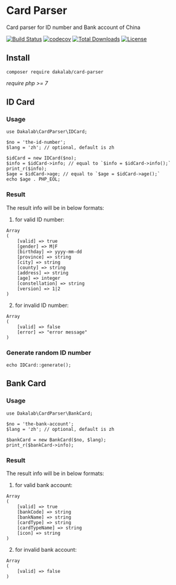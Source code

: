 # Card Parser

Card parser for ID number and Bank account of China

[![Build Status](https://travis-ci.org/dakalab/card-parser.svg?branch=master)](https://travis-ci.org/dakalab/card-parser)
[![codecov](https://codecov.io/gh/dakalab/card-parser/branch/master/graph/badge.svg)](https://codecov.io/gh/dakalab/card-parser)
[![Total Downloads](https://poser.pugx.org/dakalab/card-parser/downloads)](https://packagist.org/packages/dakalab/card-parser)
[![License](https://poser.pugx.org/dakalab/card-parser/license.svg)](https://packagist.org/packages/dakalab/card-parser)

## Install

```
composer require dakalab/card-parser
```

*require php >= 7*

## ID Card

### Usage

```
use Dakalab\CardParser\IDCard;

$no = 'the-id-number';
$lang = 'zh'; // optional, default is zh

$idCard = new IDCard($no);
$info = $idCard->info; // equal to `$info = $idCard->info();`
print_r($info);
$age = $idCard->age; // equal to `$age = $idCard->age();`
echo $age . PHP_EOL;
```

### Result

The result info will be in below formats:

1) for valid ID number:

```
Array
(
    [valid] => true
    [gender] => M|F
    [birthday] => yyyy-mm-dd
    [province] => string
    [city] => string
    [county] => string
    [address] => string
    [age] => integer
    [constellation] => string
    [version] => 1|2
)
```

2) for invalid ID number:

```
Array
(
    [valid] => false
    [error] => "error message"
)
```

### Generate random ID number

```
echo IDCard::generate();
```

## Bank Card

### Usage

```
use Dakalab\CardParser\BankCard;

$no = 'the-bank-account';
$lang = 'zh'; // optional, default is zh

$bankCard = new BankCard($no, $lang);
print_r($bankCard->info);
```

### Result

The result info will be in below formats:

1) for valid bank account:

```
Array
(
    [valid] => true
    [bankCode] => string
    [bankName] => string
    [cardType] => string
    [cardTypeName] => string
    [icon] => string
)
```

2) for invalid bank account:

```
Array
(
    [valid] => false
)
```
